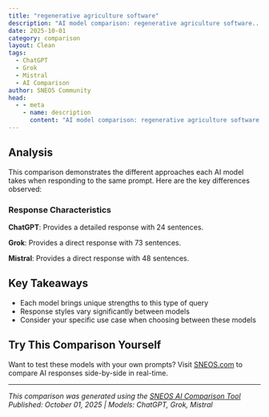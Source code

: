 ```yaml
---
title: "regenerative agriculture software"
description: "AI model comparison: regenerative agriculture software..."
date: 2025-10-01
category: comparison
layout: Clean
tags:
  - ChatGPT
  - Grok
  - Mistral
  - AI Comparison
author: SNEOS Community
head:
  - - meta
    - name: description
      content: "AI model comparison: regenerative agriculture software..."
---
```


<ChatComparison
  title="regenerative agriculture software"
  prompt="regenerative agriculture software"
  :responses='{
    "ChatGPT": "Regenerative agriculture software refers to digital tools and platforms designed to support regenerative farming practices. These software solutions help farmers monitor soil health, manage crops sustainably, enhance biodiversity, and improve carbon sequestration, ultimately promoting environmentally friendly and restorative agricultural methods.\n\nHere are some notable regenerative agriculture software tools and platforms:\n\n1. **Farmer\u2019s Edge**  \n   - Features: Precision agriculture platform that includes tools for soil health monitoring, data analytics, crop planning, and sustainability tracking.  \n   - Use Case: Helps farmers implement regenerative practices by providing insights on soil conditions, nutrient management, and crop performance.\n\n2. **Regrow**  \n   - Features: Focuses on measuring and verifying regenerative agriculture outcomes through remote sensing and AI. Helps quantify soil carbon sequestration and biodiversity improvements.  \n   - Use Case: Suitable for farmers and organizations looking to validate their regenerative practices for carbon credits or sustainability certification.\n\n3. **AgriWebb**  \n   - Features: Farm management software that supports pasture management, rotational grazing, and soil health monitoring.  \n   - Use Case: Particularly useful for livestock farmers practicing regenerative grazing methods.\n\n4. **Taranis**  \n   - Features: Uses AI and aerial imagery for crop monitoring to reduce chemical usage and promote sustainable practices.  \n   - Use Case: Assists in pest and disease management while supporting regenerative crop health.\n\n5. **Terraton Initiative tools** (by Indigo Ag)  \n   - Features: Platforms for measuring soil carbon and incentivizing regenerative farming practices through carbon credit markets.  \n   - Use Case: Supports farmers in transitioning to regenerative methods and monetizing soil carbon sequestration.\n\n6. **Soilmentor**  \n   - Features: Mobile app for soil health monitoring through soil tests and visual assessments.  \n   - Use Case: Empowers farmers and agronomists to track soil quality changes over time, critical for regenerative agriculture.\n\n### What to Look for in Regenerative Agriculture Software:\n- Soil health tracking and analysis  \n- Crop and livestock management features consistent with regenerative practices  \n- Carbon sequestration measurement and reporting  \n- Integration with IoT sensors, drones, or satellite imagery  \n- Data-driven decision support for minimizing chemical inputs and enhancing biodiversity  \n- User-friendly interface for farmers and agronomists  \n\nIf you have a specific type of regenerative agriculture (e.g., cropping, grazing, agroforestry) or feature you\u2019re interested in, I can help narrow down the best options!",
    "Grok": "Regenerative agriculture software refers to digital tools and platforms designed to support farmers, landowners, and agricultural professionals in adopting and implementing regenerative agriculture practices. Regenerative agriculture focuses on improving soil health, enhancing biodiversity, sequestering carbon, and promoting sustainable farming practices. These software solutions help users monitor, manage, and optimize their operations while aligning with the principles of regenerative farming.\n\n### Key Features of Regenerative Agriculture Software\n1. **Soil Health Monitoring**:\n   - Tools to track soil organic matter, nutrient levels, and microbial activity.\n   - Integration with sensors or lab data for real-time soil analysis.\n   - Recommendations for cover cropping, crop rotation, or reduced tillage to improve soil health.\n\n2. **Carbon Sequestration Tracking**:\n   - Tools to measure and report carbon capture in soil and plants.\n   - Support for carbon credit programs by quantifying emissions reductions and sequestration.\n   - Integration with climate models to predict long-term impacts of farming practices.\n\n3. **Farm Management and Planning**:\n   - Crop rotation and planting schedules tailored to regenerative principles.\n   - Grazing management for livestock to promote soil health and biodiversity.\n   - Mapping tools to plan field layouts for agroforestry or conservation areas.\n\n4. **Biodiversity and Ecosystem Tracking**:\n   - Monitoring tools for wildlife, pollinators, and beneficial insects.\n   - Recommendations for creating habitats or integrating native plants.\n   - Data collection for ecosystem health metrics.\n\n5. **Water Management**:\n   - Tools to monitor and optimize water usage for irrigation.\n   - Strategies for reducing runoff and improving water retention in soil.\n\n6. **Data Analytics and Reporting**:\n   - Dashboards to visualize farm performance metrics (e.g., yield, soil health, carbon storage).\n   - Reports for certification programs or compliance with regenerative agriculture standards.\n   - Insights into financial and environmental benefits of regenerative practices.\n\n7. **Community and Market Access**:\n   - Platforms connecting farmers to buyers seeking sustainably grown products.\n   - Educational resources and community forums for sharing regenerative farming knowledge.\n\n### Examples of Regenerative Agriculture Software\n1. **Regen Network**:\n   - A blockchain-based platform that focuses on ecological verification and carbon credit markets.\n   - Allows farmers to track and monetize ecosystem services like carbon sequestration.\n\n2. **FarmOS**:\n   - An open-source farm management software that supports sustainable and regenerative practices.\n   - Features include crop planning, livestock tracking, and soil management.\n\n3. **Soil Health Apps (e.g., Soilmentor)**:\n   - Helps farmers monitor soil health through data collection and analysis.\n   - Offers visual soil assessments and personalized recommendations.\n\n4. **Agro forestry Tools (e.g., Savory Institute\u2019s Land to Market)**:\n   - Focuses on holistic land management for regenerative livestock farming.\n   - Provides tools for monitoring land health and connecting to regenerative supply chains.\n\n5. **Carbon Farming Platforms (e.g., Indigo Ag, Nori)**:\n   - Platforms that help farmers adopt practices to sequester carbon and earn carbon credits.\n   - Provide data-driven insights into soil management and emissions reduction.\n\n6. **Granular (by Corteva Agriscience)**:\n   - A farm management software that includes features for sustainability and regenerative practices.\n   - Offers tools for field planning, profitability analysis, and environmental impact tracking.\n\n### Benefits of Using Regenerative Agriculture Software\n- **Improved Decision-Making**: Data-driven insights help farmers make informed choices about crop selection, soil amendments, and land use.\n- **Sustainability**: Supports practices that reduce environmental impact and enhance long-term farm resilience.\n- **Economic Incentives**: Access to carbon markets and premium pricing for regenerative products.\n- **Compliance and Certification**: Simplifies adherence to regenerative or organic certification standards.\n- **Scalability**: Helps manage large or small operations with efficiency and precision.\n\n### Challenges\n- **Cost**: Some software solutions or hardware integrations (like sensors) can be expensive for small-scale farmers.\n- **Learning Curve**: Farmers may need training to adopt and effectively use digital tools.\n- **Data Privacy**: Concerns about sharing sensitive farm data with third-party platforms.\n- **Connectivity**: Rural areas may lack reliable internet access for cloud-based tools.\n\n### Future Trends\n- **AI and Machine Learning**: Advanced algorithms to predict outcomes of regenerative practices and optimize farm operations.\n- **IoT Integration**: Use of sensors and drones for real-time monitoring of soil, water, and biodiversity.\n- **Blockchain for Transparency**: Ensuring trust in carbon credit markets and supply chain traceability.\n- **Policy Support**: Governments and organizations may integrate regenerative agriculture software into incentive programs or subsidies.\n\nIf you\u0027re looking to implement regenerative agriculture software, consider your specific needs (e.g., livestock, crops, carbon credits) and research tools that align with your goals. Many platforms offer free trials or open-source options to get started. Would you like more detailed information on a specific tool or aspect of regenerative agriculture software?",
    "Mistral": "Regenerative agriculture software refers to digital tools and platforms designed to support and enhance regenerative farming practices. These practices aim to rehabilitate and enhance the entire ecosystem of the farm, including soil health, biodiversity, and water cycles. Here are some key features and types of software that can aid in regenerative agriculture:\n\n### Key Features of Regenerative Agriculture Software:\n\n1. **Soil Health Monitoring**:\n   - **Soil Testing and Analysis**: Tools to track soil nutrient levels, organic matter, and microbial activity.\n   - **Soil Carbon Sequestration**: Monitoring and reporting on soil carbon levels to assess the impact of regenerative practices.\n\n2. **Crop Management**:\n   - **Crop Rotation Planning**: Tools to plan and manage crop rotations to improve soil health and reduce pest and disease pressure.\n   - **Cover Cropping**: Software to help farmers select and manage cover crops for soil improvement and erosion control.\n\n3. **Livestock Management**:\n   - **Grazing Planning**: Tools to plan and manage rotational grazing to improve pasture health and animal welfare.\n   - **Animal Health Tracking**: Monitoring the health and productivity of livestock.\n\n4. **Water Management**:\n   - **Irrigation Planning**: Tools to optimize water use and reduce waste.\n   - **Water Quality Monitoring**: Tracking water quality parameters to ensure sustainability.\n\n5. **Biodiversity Monitoring**:\n   - **Species Tracking**: Tools to monitor and manage biodiversity on the farm, including beneficial insects, birds, and other wildlife.\n   - **Habitat Management**: Planning and managing habitats to support biodiversity.\n\n6. **Data Analytics and Reporting**:\n   - **Performance Metrics**: Tracking key performance indicators (KPIs) related to regenerative practices.\n   - **Sustainability Reporting**: Generating reports for stakeholders, including investors, consumers, and regulatory bodies.\n\n7. **Education and Training**:\n   - **Best Practices Guides**: Resources and tutorials on regenerative agriculture techniques.\n   - **Community Forums**: Platforms for farmers to share knowledge and experiences.\n\n### Types of Regenerative Agriculture Software:\n\n1. **Farm Management Software**:\n   - Comprehensive platforms that integrate various aspects of farm management, including soil health, crop management, and livestock management.\n\n2. **Soil Health Apps**:\n   - Specialized apps focused on monitoring and improving soil health through regenerative practices.\n\n3. **Crop Planning Tools**:\n   - Software designed to help farmers plan and manage crop rotations and cover cropping.\n\n4. **Livestock Management Systems**:\n   - Tools focused on managing grazing plans, animal health, and productivity.\n\n5. **Water Management Software**:\n   - Platforms that help farmers optimize water use and monitor water quality.\n\n6. **Biodiversity Tracking Tools**:\n   - Apps and software that help farmers monitor and manage biodiversity on their farms.\n\n7. **Data Analytics Platforms**:\n   - Tools that provide insights and analytics on the impact of regenerative practices, helping farmers make data-driven decisions.\n\n### Examples of Regenerative Agriculture Software:\n\n1. **Farmigo**: A farm management software that includes tools for crop planning, soil health monitoring, and data analytics.\n2. **AgriWebb**: A livestock management platform that helps farmers with grazing planning, animal health tracking, and performance reporting.\n3. **Cropio**: A crop management tool that offers features for soil health monitoring, crop planning, and water management.\n4. **FarmOS**: An open-source farm management platform that supports various regenerative agriculture practices.\n5. **Regen Network**: A blockchain-based platform that focuses on regenerative agriculture, including soil carbon sequestration and biodiversity monitoring.\n\nBy leveraging these digital tools, farmers can more effectively implement and monitor regenerative agriculture practices, leading to improved soil health, increased biodiversity, and more sustainable farming operations."
  }'
  published-date="16:30"
/>

## Analysis

This comparison demonstrates the different approaches each AI model takes when responding to the same prompt. Here are the key differences observed:

### Response Characteristics

**ChatGPT**: Provides a detailed response with 24 sentences. 

**Grok**: Provides a direct response with 73 sentences. 

**Mistral**: Provides a direct response with 48 sentences. 

## Key Takeaways

- Each model brings unique strengths to this type of query
- Response styles vary significantly between models
- Consider your specific use case when choosing between these models

## Try This Comparison Yourself

Want to test these models with your own prompts? Visit [SNEOS.com](https://sneos.com) to compare AI responses side-by-side in real-time.

---

*This comparison was generated using the [SNEOS AI Comparison Tool](https://sneos.com)*
*Published: October 01, 2025 | Models: ChatGPT, Grok, Mistral*
